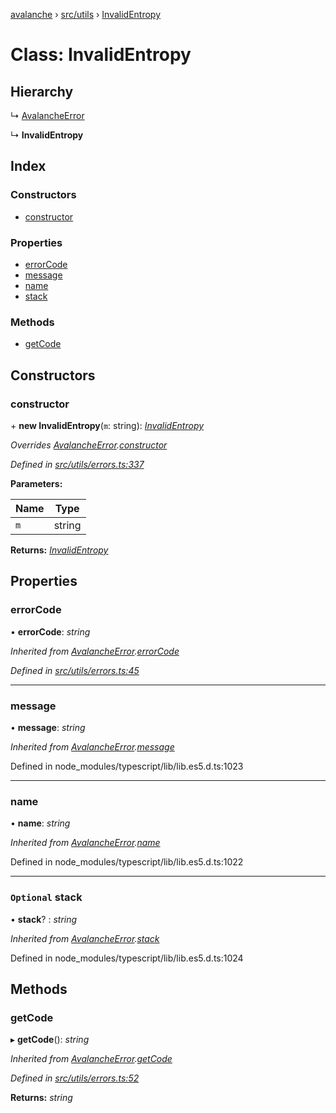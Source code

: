 [avalanche](../README.md) › [src/utils](../modules/src_utils.md) › [InvalidEntropy](src_utils.invalidentropy.md)

# Class: InvalidEntropy

## Hierarchy

  ↳ [AvalancheError](src_utils.avalancheerror.md)

  ↳ **InvalidEntropy**

## Index

### Constructors

* [constructor](src_utils.invalidentropy.md#constructor)

### Properties

* [errorCode](src_utils.invalidentropy.md#errorcode)
* [message](src_utils.invalidentropy.md#message)
* [name](src_utils.invalidentropy.md#name)
* [stack](src_utils.invalidentropy.md#optional-stack)

### Methods

* [getCode](src_utils.invalidentropy.md#getcode)

## Constructors

###  constructor

\+ **new InvalidEntropy**(`m`: string): *[InvalidEntropy](src_utils.invalidentropy.md)*

*Overrides [AvalancheError](src_utils.avalancheerror.md).[constructor](src_utils.avalancheerror.md#constructor)*

*Defined in [src/utils/errors.ts:337](https://github.com/ava-labs/avalanchejs/blob/8c220c6/src/utils/errors.ts#L337)*

**Parameters:**

Name | Type |
------ | ------ |
`m` | string |

**Returns:** *[InvalidEntropy](src_utils.invalidentropy.md)*

## Properties

###  errorCode

• **errorCode**: *string*

*Inherited from [AvalancheError](src_utils.avalancheerror.md).[errorCode](src_utils.avalancheerror.md#errorcode)*

*Defined in [src/utils/errors.ts:45](https://github.com/ava-labs/avalanchejs/blob/8c220c6/src/utils/errors.ts#L45)*

___

###  message

• **message**: *string*

*Inherited from [AvalancheError](src_utils.avalancheerror.md).[message](src_utils.avalancheerror.md#message)*

Defined in node_modules/typescript/lib/lib.es5.d.ts:1023

___

###  name

• **name**: *string*

*Inherited from [AvalancheError](src_utils.avalancheerror.md).[name](src_utils.avalancheerror.md#name)*

Defined in node_modules/typescript/lib/lib.es5.d.ts:1022

___

### `Optional` stack

• **stack**? : *string*

*Inherited from [AvalancheError](src_utils.avalancheerror.md).[stack](src_utils.avalancheerror.md#optional-stack)*

Defined in node_modules/typescript/lib/lib.es5.d.ts:1024

## Methods

###  getCode

▸ **getCode**(): *string*

*Inherited from [AvalancheError](src_utils.avalancheerror.md).[getCode](src_utils.avalancheerror.md#getcode)*

*Defined in [src/utils/errors.ts:52](https://github.com/ava-labs/avalanchejs/blob/8c220c6/src/utils/errors.ts#L52)*

**Returns:** *string*
